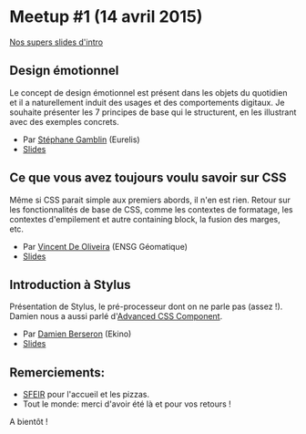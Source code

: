 # Meetup #1 (14 avril 2015)

[Nos supers slides d'intro](http://slides.com/siegfriedehret/css-paris-01/)

## Design émotionnel

Le concept de design émotionnel est présent dans les objets du quotidien et il a naturellement induit des usages et des comportements digitaux. Je souhaite présenter les 7 principes de base qui le structurent, en les illustrant avec des exemples concrets.

- Par [Stéphane Gamblin](https://twitter.com/vjagentorange) (Eurelis)
- [Slides](DESIGN_EMO_SGamblin_bd.pdf)

## Ce que vous avez toujours voulu savoir sur CSS

Même si CSS parait simple aux premiers abords, il n'en est rien. Retour sur les fonctionnalités de base de CSS, comme les contextes de formatage, les contextes d'empilement et autre containing block, la fusion des marges, etc.

- Par [Vincent De Oliveira](https://twitter.com/iamvdo) (ENSG Géomatique)
- [Slides](http://slides.iamvdo.me/cssparis1/)

## Introduction à Stylus

Présentation de Stylus, le pré-processeur dont on ne parle pas (assez !). Damien nous a aussi parlé d'[Advanced CSS Component](https://github.com/hikkyu/advanced-css-component-stylus).

- Par [Damien Berseron](https://twitter.com/hikkyu) (Ekino)
- [Slides](http://slides.com/damienberseron/intro-stylus/)

## Remerciements:

- [SFEIR](http://www.sfeir.com) pour l'accueil et les pizzas.
- Tout le monde: merci d'avoir été là et pour vos retours !

A bientôt !
